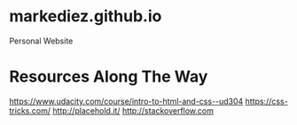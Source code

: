 # markediez.github.io
Personal Website

# Resources Along The Way
https://www.udacity.com/course/intro-to-html-and-css--ud304
https://css-tricks.com/
http://placehold.it/
http://stackoverflow.com
